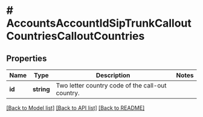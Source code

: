 # # AccountsAccountIdSipTrunkCalloutCountriesCalloutCountries

## Properties

Name | Type | Description | Notes
------------ | ------------- | ------------- | -------------
**id** | **string** | Two letter country code of the  call-out country. | 

[[Back to Model list]](../../README.md#documentation-for-models) [[Back to API list]](../../README.md#documentation-for-api-endpoints) [[Back to README]](../../README.md)


